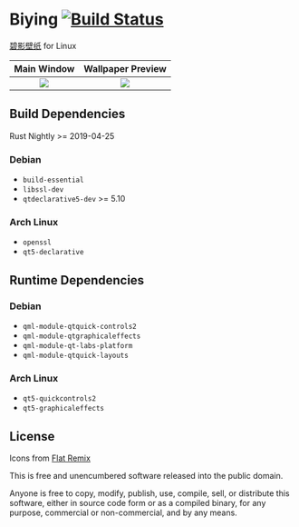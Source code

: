 # Biying [![Build Status](https://travis-ci.com/iovxw/biying.svg?branch=master)](https://travis-ci.com/iovxw/biying)

[碧影壁纸](https://www.microsoft.com/store/apps/9nblggh6cxp8) for Linux

|      Main Window       |     Wallpaper Preview     |
:-----------------------:|:--------------------------:
|![](screenshot_main.png)|![](screenshot_preview.png)|

## Build Dependencies

Rust Nightly >= 2019-04-25

### Debian
 - `build-essential`
 - `libssl-dev`
 - `qtdeclarative5-dev` >= 5.10

### Arch Linux
 - `openssl`
 - `qt5-declarative`

## Runtime Dependencies

### Debian
 - `qml-module-qtquick-controls2`
 - `qml-module-qtgraphicaleffects`
 - `qml-module-qt-labs-platform`
 - `qml-module-qtquick-layouts`

### Arch Linux
 - `qt5-quickcontrols2`
 - `qt5-graphicaleffects`

## License

Icons from [Flat Remix](https://www.opendesktop.org/p/1012430)

This is free and unencumbered software released into the public domain.

Anyone is free to copy, modify, publish, use, compile, sell, or distribute this software, either in source code form or as a compiled binary, for any purpose, commercial or non-commercial, and by any means.
